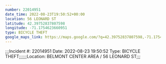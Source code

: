 ```yaml
---
number: 22014951
date_time: 2022-08-23T19:50:52+00:00
location: 56 LEONARD ST
latitude: 42.39752837807598
longitude: -71.1754623660951
type: BICYCLE THEFT
google_maps_link: https://maps.google.com/?q=42.39752837807598,-71.1754623660951
---
```


;;;Incident #: 22014951   Date: 2022-08-23 19:50:52   Type: BICYCLE THEFT;;;;;;Location: BELMONT CENTER AREA / 56 LEONARD ST;;;
